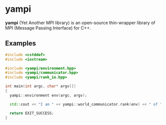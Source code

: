 # yampi

**yampi** (Yet Another MPI library) is an open-source thin-wrapper library of MPI (Message Passing Interface) for C++.

## Examples

```cpp
#include <cstddef>
#include <iostream>

#include <yampi/environment.hpp>
#include <yampi/communicator.hpp>
#include <yampi/rank_io.hpp>

int main(int argc, char* argv[])
{
  yampi::environment env(argc, argv);

  std::cout << "I am " << yampi::world_communicator.rank(env) << " of " << yampi::world_communicator.size(env) << std::endl;

  return EXIT_SUCCESS;
}
```

